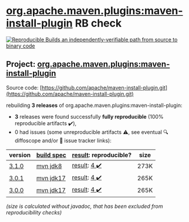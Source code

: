 [org.apache.maven.plugins:maven-install-plugin](https://central.sonatype.com/artifact/org.apache.maven.plugins/maven-install-plugin/versions) RB check
=======

[![Reproducible Builds](https://reproducible-builds.org/images/logos/rb.svg) an independently-verifiable path from source to binary code](https://reproducible-builds.org/)

## Project: [org.apache.maven.plugins:maven-install-plugin](https://central.sonatype.com/artifact/org.apache.maven.plugins/maven-install-plugin/versions)

Source code: [https://github.com/apache/maven-install-plugin.git](https://github.com/apache/maven-install-plugin.git)

rebuilding **3 releases** of org.apache.maven.plugins:maven-install-plugin:
- **3** releases were found successfully **fully reproducible** (100% reproducible artifacts :heavy_check_mark:),
- 0 had issues (some unreproducible artifacts :warning:, see eventual :mag: diffoscope and/or :memo: issue tracker links):

| version | [build spec](/BUILDSPEC.md) | [result](https://reproducible-builds.org/docs/jvm/): reproducible? | size |
| -- | --------- | ------ | -- |
| [3.1.0](https://search.maven.org/artifact/org.apache.maven.plugins/maven-install-plugin/3.1.0/pom) | [mvn jdk8](maven-install-plugin-3.1.0.buildspec) | [result](maven-install-plugin-3.1.0.buildinfo): [4 :heavy_check_mark: ](maven-install-plugin-3.1.0.buildcompare) | 273K |
| [3.0.1](https://search.maven.org/artifact/org.apache.maven.plugins/maven-install-plugin/3.0.1/pom) | [mvn jdk17](maven-install-plugin-3.0.1.buildspec) | [result](maven-install-plugin-3.0.1.buildinfo): [4 :heavy_check_mark: ](maven-install-plugin-3.0.1.buildcompare) | 265K |
| [3.0.0](https://search.maven.org/artifact/org.apache.maven.plugins/maven-install-plugin/3.0.0/pom) | [mvn jdk17](maven-install-plugin-3.0.0.buildspec) | [result](maven-install-plugin-3.0.0.buildinfo): [4 :heavy_check_mark: ](maven-install-plugin-3.0.0.buildcompare) | 265K |

<i>(size is calculated without javadoc, that has been excluded from reproducibility checks)</i>
